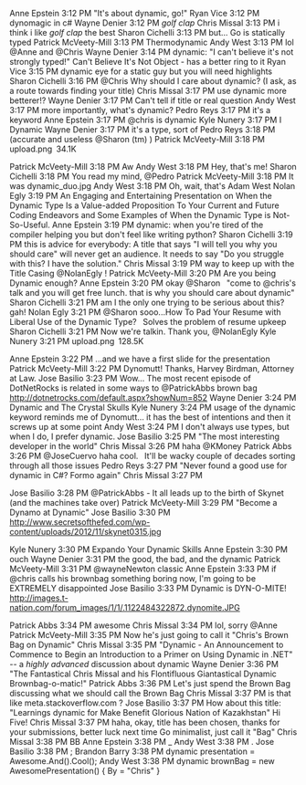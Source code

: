Anne Epstein
3:12 PM
"It's about dynamic, go!"
Ryan Vice
3:12 PM
dynomagic in c#
Wayne Denier
3:12 PM
*golf clap*
Chris Missal
3:13 PM
i think i like *golf clap* the best 
Sharon Cichelli
3:13 PM
but... Go is statically typed
Patrick McVeety-Mill
3:13 PM
Thermodynamic
Andy West
3:13 PM
lol @Anne and @Chris
Wayne Denier
3:14 PM
dynamic: "I can't believe it's not strongly typed!"
Can't Believe It's Not Object - has a better ring to it
Ryan Vice
3:15 PM
dynamic eye for a static guy
but you will need highlights
Sharon Cichelli
3:16 PM
@Chris Why should I care about dynamic?
(I ask, as a route towards finding your title)
Chris Missal
3:17 PM
 use dynamic more betterer!?
Wayne Denier
3:17 PM
Can't tell if title or real question 
Andy West
3:17 PM
more importantly, what's dynamic?
Pedro Reys
3:17 PM
it's a keyword
Anne Epstein
3:17 PM
@chris is dynamic
Kyle Nunery
3:17 PM
I  Dynamic
Wayne Denier
3:17 PM
it's a type, sort of
Pedro Reys
3:18 PM
(accurate and useless @Sharon (tm) )
Patrick McVeety-Mill
3:18 PM
upload.png 34.1K


Patrick McVeety-Mill
3:18 PM
Aw
Andy West
3:18 PM
Hey, that's me!
Sharon Cichelli
3:18 PM
You read my mind, @Pedro
Patrick McVeety-Mill
3:18 PM
It was dynamic_duo.jpg
Andy West
3:18 PM
Oh, wait, that's Adam West
Nolan Egly
3:19 PM
An Engaging and Entertaining Presentation on When the Dynamic Type Is a Value-added Proposition To Your Current and Future Coding Endeavors and Some Examples of When the Dynamic Type is Not-So-Useful.
Anne Epstein
3:19 PM
dynamic: when you're tired of the compiler helping you but don't feel like writing python?
Sharon Cichelli
3:19 PM
this is advice for everybody: A title that says "I will tell you why you should care" will never get an audience. It needs to say "Do you struggle with this? I have the solution."
Chris Missal
3:19 PM
way to keep up with the Title Casing @NolanEgly !
Patrick McVeety-Mill
3:20 PM
Are you being Dynamic enough?
Anne Epstein
3:20 PM
okay @Sharon  "come to @chris's talk and you will get free lunch. that is why you should care about dynamic"
Sharon Cichelli
3:21 PM
am I the only one trying to be serious about this? gah!
Nolan Egly
3:21 PM
@Sharon sooo...How To Pad Your Resume with Liberal Use of the Dynamic Type?  Solves the problem of resume upkeep 
Sharon Cichelli
3:21 PM
Now we're talkin. Thank you, @NolanEgly
Kyle Nunery
3:21 PM
upload.png 128.5K


Anne Epstein
3:22 PM
...and we have a first slide for the presentation
Patrick McVeety-Mill
3:22 PM
Dynomutt!
Thanks, Harvey Birdman, Attorney at Law.
Jose Basilio
3:23 PM
Wow… The most recent episode of DotNetRocks is related in some ways to @PatrickAbbs brown bag http://dotnetrocks.com/default.aspx?showNum=852
Wayne Denier
3:24 PM
Dynamic and The Crystal Skulls
Kyle Nunery
3:24 PM
usage of the dynamic keyword reminds me of Dynomutt… it has the best of intentions and then it screws up at some point
Andy West
3:24 PM
I don't always use types, but when I do, I prefer dynamic.
Jose Basilio
3:25 PM
"The most interesting developer in the world"
Chris Missal
3:26 PM
haha @KMoney
Patrick Abbs
3:26 PM
@JoseCuervo haha cool.  It'll be wacky couple of decades sorting through all those issues
Pedro Reys
3:27 PM
"Never found a good use for dynamic in C#? Formo again"
Chris Missal
3:27 PM

Jose Basilio
3:28 PM
@PatrickAbbs - It all leads up to the birth of Skynet (and the machines take over)
Patrick McVeety-Mill
3:29 PM
"Become a Dynamo at Dynamic"
Jose Basilio
3:30 PM
http://www.secretsofthefed.com/wp-content/uploads/2012/11/skynet0315.jpg


Kyle Nunery
3:30 PM
Expando Your Dynamic Skills
Anne Epstein
3:30 PM
ouch
Wayne Denier
3:31 PM
the good, the bad, and the dynamic
Patrick McVeety-Mill
3:31 PM
@wayneNewton classic
Anne Epstein
3:33 PM
if @chris calls his brownbag something boring now, I'm going to be EXTREMELY disappointed
Jose Basilio
3:33 PM
Dynamic is DYN-O-MITE!
http://images.t-nation.com/forum_images/1/1/.1122484322872.dynomite.JPG


Patrick Abbs
3:34 PM
awesome
Chris Missal
3:34 PM
lol, sorry @Anne
Patrick McVeety-Mill
3:35 PM
Now he's just going to call it "Chris's Brown Bag on Dynamic"
Chris Missal
3:35 PM
"Dynamic - An Announcement to Commence to Begin an Introduction to a Primer on Using Dynamic in .NET" -- a _highly advanced_ discussion about dynamic
Wayne Denier
3:36 PM
"The Fantastical Chris Missal and his Flontifluous Giantastical Dynamic Brownbag-o-matic!"
Patrick Abbs
3:36 PM
Let's just spend the Brown Bag discussing what we should call the Brown Bag
Chris Missal
3:37 PM
is that like meta.stackoverflow.com ?
Jose Basilio
3:37 PM
How about this title: "Learnings dynamic for Make Benefit Glorious Nation of Kazakhstan"
Hi Five!
Chris Missal
3:37 PM
haha, okay, title has been chosen, thanks for your submissions, better luck next time
Go minimalist, just call it "Bag"
Chris Missal
3:38 PM
BB
Anne Epstein
3:38 PM
_
Andy West
3:38 PM
.
Jose Basilio
3:38 PM
;
Brandon Barry
3:38 PM
dynamic presentation = Awesome.And().Cool();
Andy West
3:38 PM
dynamic brownBag = new AwesomePresentation() { By = "Chris" }
